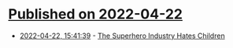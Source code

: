 # [Published on 2022-04-22](index.md)

* [2022-04-22, 15:41:39](https://news.ycombinator.com/item?id=31123017) - [The Superhero Industry Hates Children](https://hmmdaily.com/2019/07/18/the-superhero-industry-hates-children/)
